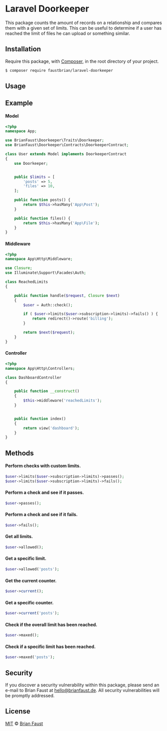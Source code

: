 # Laravel Doorkeeper


This package counts the amount of records on a relationship and compares them with a given set of limits. This can be useful to determine if a user has reached the limit of files he can upload or something similar.
## Installation

Require this package, with [Composer](https://getcomposer.org/), in the root directory of your project.

``` bash
$ composer require faustbrian/laravel-doorkeeper
```

## Usage


## Example

#### Model
``` php
<?php
namespace App;

use BrianFaust\Doorkeeper\Traits\Doorkeeper;
use BrianFaust\Doorkeeper\Contracts\DoorkeeperContract;

class User extends Model implements DoorkeeperContract
{
    use Doorkeeper;


    public $limits = [
        'posts' => 5,
        'files' => 10,
    ];

    public function posts() {
        return $this->hasMany('App\Post');
    }

    public function files() {
        return $this->hasMany('App\File');
    }
}
```

#### Middleware
``` php
<?php
namespace App\Http\Middleware;

use Closure;
use Illuminate\Support\Facades\Auth;

class ReachedLimits
{

    public function handle($request, Closure $next)
    {
        $user = Auth::check();

        if ( $user->limits($user->subscription->limits)->fails() ) {
            return redirect()->route('billing');
        }

        return $next($request);
    }
}
```

#### Controller
``` php
<?php
namespace App\Http\Controllers;

class DashboardController
{

    public function __construct()
    {
        $this->middleware('reachedLimits');
    }


    public function index()
    {
        return view('dashboard');
    }
}
```

## Methods

#### Perform checks with custom limits.
``` php
$user->limits($user->subscription->limits)->passes();
$user->limits($user->subscription->limits)->fails();
```

#### Perform a check and see if it passes.
``` php
$user->passes();
```

#### Perform a check and see if it fails.
``` php
$user->fails();
```

#### Get all limits.
``` php
$user->allowed();
```

#### Get a specific limit.
``` php
$user->allowed('posts');
```

#### Get the current counter.
``` php
$user->current();
```

#### Get a specific counter.
``` php
$user->current('posts');
```

#### Check if the overall limit has been reached.
``` php
$user->maxed();
```

#### Check if a specific limit has been reached.
``` php
$user->maxed('posts');
```

## Security

If you discover a security vulnerability within this package, please send an e-mail to Brian Faust at hello@brianfaust.de. All security vulnerabilities will be promptly addressed.

## License

[MIT](LICENSE) © [Brian Faust](https://brianfaust.de)

